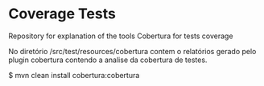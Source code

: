 # Coverage Tests
Repository for explanation of the tools Cobertura for tests coverage

No diretório /src/test/resources/cobertura contem o relatórios gerado pelo plugin cobertura contendo a analise da cobertura de testes.

$ mvn clean install cobertura:cobertura
